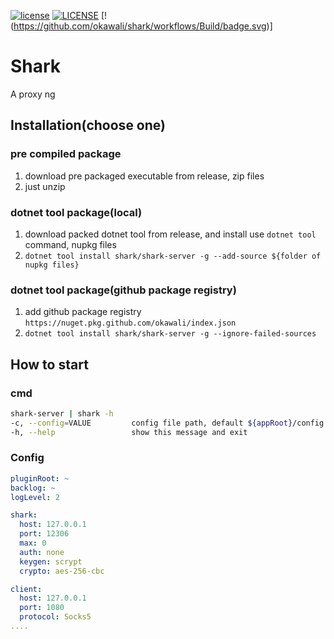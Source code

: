 [![license](https://img.shields.io/github/license/mashape/apistatus.svg)](./LICENSE)
[![LICENSE](https://img.shields.io/badge/license-Anti%20996-blue.svg)](https://github.com/996icu/996.ICU/blob/master/LICENSE)
[!(https://github.com/okawali/shark/workflows/Build/badge.svg)]

# Shark
A proxy ng

## Installation(choose one)
### pre compiled package
1. download pre packaged executable from release, zip files
1. just unzip

### dotnet tool package(local)
1. download packed dotnet tool from release, and install use `dotnet tool` command, nupkg files 
1. `dotnet tool install shark/shark-server -g --add-source ${folder of nupkg files}`

### dotnet tool package(github package registry)
1. add github package registry `https://nuget.pkg.github.com/okawali/index.json`
1. `dotnet tool install shark/shark-server -g --ignore-failed-sources`

## How to start
### cmd

```sh
shark-server | shark -h
-c, --config=VALUE         config file path, default ${appRoot}/config.yml
-h, --help                 show this message and exit
```

### Config
```yaml
pluginRoot: ~
backlog: ~
logLevel: 2

shark:
  host: 127.0.0.1
  port: 12306
  max: 0
  auth: none
  keygen: scrypt
  crypto: aes-256-cbc

client:
  host: 127.0.0.1
  port: 1080
  protocol: Socks5
....
```
